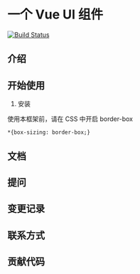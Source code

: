 # 一个 Vue UI 组件

[![Build Status](https://www.travis-ci.org/yuxinchan/yuxinchan-text-1.svg?branch=master)](https://www.travis-ci.org/yuxinchan/yuxinchan-text-1)

## 介绍

## 开始使用

1. 安装

使用本框架前，请在 CSS 中开启 border-box

```
*{box-sizing: border-box;}
```

## 文档

## 提问

## 变更记录

## 联系方式

## 贡献代码